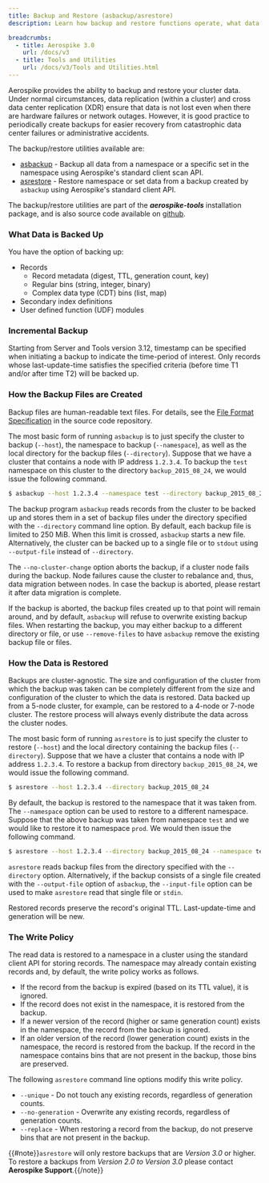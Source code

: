 ```yaml
---
title: Backup and Restore (asbackup/asrestore)
description: Learn how backup and restore functions operate, what data is backed up, how backup files are created and how data is restored.

breadcrumbs:
  - title: Aerospike 3.0
    url: /docs/v3
  - title: Tools and Utilities
    url: /docs/v3/Tools and Utilities.html
---
```


Aerospike provides the ability to backup and restore your cluster data. Under normal circumstances, data replication (within a cluster) and cross data center replication (XDR) ensure that data is not lost even when there are hardware failures or network outages. However, it is good practice to periodically create backups for easier recovery from catastrophic data center failures or administrative accidents. 

The backup/restore utilities available are:

- [asbackup](/docs/tools/backup/asbackup.html) - Backup all data from a namespace or a specific set in the namespace using Aerospike's standard client scan API.
- [asrestore](/docs/tools/backup/asrestore.html) - Restore namespace or set data from a backup created by `asbackup` using Aerospike's standard client API.

The backup/restore utilities are part of the ***aerospike-tools*** installation package, and is also source code available on [github](https://github.com/aerospike/aerospike-tools-backup).

### What Data is Backed Up

You have the option of backing up:

- Records
  - Record metadata (digest, TTL, generation count, key)
  - Regular bins (string, integer, binary)
  - Complex data type (CDT) bins (list, map)
- Secondary index definitions
- User defined function (UDF) modules

### Incremental Backup

Starting from Server and Tools version 3.12, timestamp can be specified when initiating a backup to indicate the time-period of interest. Only records whose last-update-time satisfies the specified criteria (before time T1 and/or after time T2) will be backed up.

### How the Backup Files are Created

Backup files are human-readable text files. For details, see the [File Format Specification](https://github.com/aerospike/aerospike-tools-backup/tree/master#backup-file-format) in the source code repository.

The most basic form of running `asbackup` is to just specify the cluster to backup (`--host`), the namespace to backup (`--namespace`), as well as the local directory for the backup files (`--directory`). Suppose that we have a cluster that contains a node with IP address `1.2.3.4`. To backup the `test` namespace on this cluster to the directory `backup_2015_08_24`, we would issue the following command.

```bash
$ asbackup --host 1.2.3.4 --namespace test --directory backup_2015_08_24
```

The backup program `asbackup` reads records from the cluster to be backed up and stores them in a set of backup files under the directory specified with the `--directory` command line option. By default, each backup file is limited to 250 MiB. When this limit is crossed, `asbackup` starts a new file. Alternatively, the cluster can be backed up to a single file or to `stdout` using `--output-file` instead of `--directory`.

The `--no-cluster-change` option aborts the backup, if a cluster node fails during the backup. Node failures cause the cluster to rebalance and, thus, data migration between nodes. In case the backup is aborted, please restart it after data migration is complete.

If the backup is aborted, the backup files created up to that point will remain around, and by default, `asbackup` will refuse to overwrite existing backup files. When restarting the backup, you may either backup to a different directory or file, or use `--remove-files` to have `asbackup` remove the existing backup file or files.

### How the Data is Restored

Backups are cluster-agnostic. The size and configuration of the cluster from which the backup was taken can be completely different from the size and configuration of the cluster to which the data is restored. Data backed up from a 5-node cluster, for example, can be restored to a 4-node or 7-node cluster. The restore process will always evenly distribute the data across the cluster nodes.

The most basic form of running `asrestore` is to just specify the cluster to restore (`--host`) and the local directory containing the backup files (`--directory`). Suppose that we have a cluster that contains a node with IP address `1.2.3.4`. To restore a backup from directory `backup_2015_08_24`, we would issue the following command.

```bash
$ asrestore --host 1.2.3.4 --directory backup_2015_08_24
```

By default, the backup is restored to the namespace that it was taken from. The `--namespace` option can be used to restore to a different namespace. Suppose that the above backup was taken from namespace `test` and we would like to restore it to namespace `prod`. We would then issue the following command.

```bash
$ asrestore --host 1.2.3.4 --directory backup_2015_08_24 --namespace test,prod
```

`asrestore` reads backup files from the directory specified with the `--directory` option. Alternatively, if the backup consists of a single file created with the `--output-file` option of `asbackup`, the `--input-file` option can be used to make `asrestore` read that single file or `stdin`.

Restored records preserve the record's original TTL. Last-update-time and generation will be new.

### The Write Policy

The read data is restored to a namespace in a cluster using the standard client API for storing records. The namespace may already contain existing records and, by default, the write policy works as follows.

- If the record from the backup is expired (based on its TTL value), it is ignored.
- If the record does not exist in the namespace, it is restored from the backup.
- If a newer version of the record (higher or same generation count) exists in the namespace, the record from the backup is ignored.
- If an older version of the record (lower generation count) exists in the namespace, the record is restored from the backup. If the record in the namespace contains bins that are not present in the backup, those bins are preserved.

The following `asrestore` command line options modify this write policy.

- `--unique` - Do not touch any existing records, regardless of generation counts.
- `--no-generation` - Overwrite any existing records, regardless of generation counts.
- `--replace` - When restoring a record from the backup, do not preserve bins that are not present in the backup.

{{#note}}`asrestore` will only restore backups that are *Version 3.0* or higher. To restore a backups from *Version 2.0 to Version 3.0* please contact **Aerospike Support**.{{/note}}
